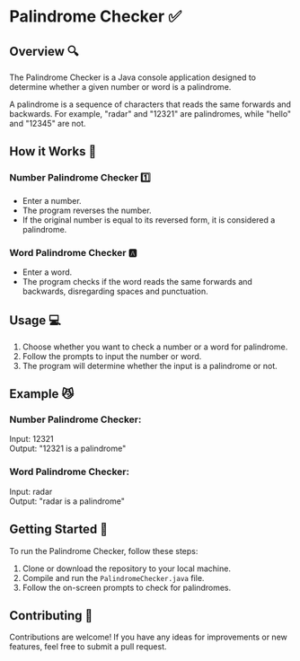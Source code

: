 <h1 align="left">Palindrome Checker ✅</h1>

  <h2>Overview 🔍</h2>

  <p>The Palindrome Checker is a Java console application designed to determine whether a given number or word is a palindrome.</p>
  
  <p>A palindrome is a sequence of characters that reads the same forwards and backwards. For example, "radar" and "12321" are palindromes, while "hello" and "12345" are not.</p>

  <h2>How it Works 🚀</h2>

  <h3>Number Palindrome Checker 1️⃣</h3>
    <ul>
        <li>Enter a number.</li>
        <li>The program reverses the number.</li>
        <li>If the original number is equal to its reversed form, it is considered a palindrome.</li>
    </ul>

  <h3>Word Palindrome Checker 🅰️</h3>
    <ul>
        <li>Enter a word.</li>
        <li>The program checks if the word reads the same forwards and backwards, disregarding spaces and punctuation.</li>
    </ul>

  <h2>Usage 💻</h2>

  <ol>
        <li>Choose whether you want to check a number or a word for palindrome.</li>
        <li>Follow the prompts to input the number or word.</li>
        <li>The program will determine whether the input is a palindrome or not.</li>
    </ol>

  <h2>Example 😼</h2>

  <h3>Number Palindrome Checker:</h3>
    <p>Input: 12321<br>Output: "12321 is a palindrome"</p>

  <h3>Word Palindrome Checker:</h3>
    <p>Input: radar<br>Output: "radar is a palindrome"</p>

  <h2>Getting Started 🤖</h2>

  <p>To run the Palindrome Checker, follow these steps:</p>
    <ol>
        <li>Clone or download the repository to your local machine.</li>
        <li>Compile and run the <code>PalindromeChecker.java</code> file.</li>
        <li>Follow the on-screen prompts to check for palindromes.</li>
    </ol>

  <h2>Contributing 🤝</h2>

  <p>Contributions are welcome! If you have any ideas for improvements or new features, feel free to submit a pull request.</p>

  
